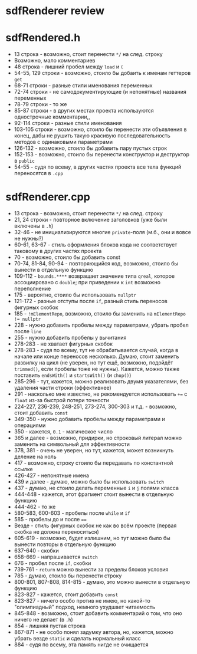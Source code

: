 sdfRenderer review
========================

# sdfRendered.h

* 13 строка - возможно, стоит перенести `*/` на след. строку
*	Возможно, мало комментариев
*	48 строка - лишний пробел между `load` и `(`
*	54-55, 129 строки - возможно, стоило бы добаить к именам геттеров `get`
*	68-71 строки - разные стили именования переменных
*	72-74 строки - не самодокументирующие (и непонятные) названия переменных
*	78-79 строки - то же
*	85-87 строки - в других местах проекта используются однострочные комментарии,,
*	92-114 строки - разные стили именования
*	103-105 строки - возможно, стоило бы перенести эти объявления в конец, дабы не рушить такую красивую последовательность методов с одинаковыми параметрами
*	126-132 - возможно, стоило бы добавить пару пустых строк
*	152-153 - возможно, стоило бы перенести конструктор и деструктор в `public`
*	54-55 - судя по всему, в других частях проекта все тела функций переносятся в `.cpp`

# sdfRenderer.cpp

* 13 строка - возможно, стоит перенести `*/` на след. строку	
* 21, 24 строки - повторное включение заголовков (уже были включены в `.h`)
* 32-46 - не инициализируются многие `private`-поля (м.б., они и вовсе не нужны?)
* 60-61, 63-67 - стиль оформления блоков кода не соответствует таковому в других частях проекта
* 70 - возможно, стоило бы добавить const
* 70-74, 81-84, 90-94 - повторяющийся код, возможно, стоило бы вынести в отдельную функцию
* 109-112 - `bounds.****` возвращает значение типа `qreal`, которое ассоциировано с `double`; при приведении к `int` возможно переполнение
*  175 - вероятно, стоило бы использовать `nullptr`
*  121-172 - разные отступы после `if`, разный стиль переносов фигурных скобок
*  185 - `!mElementRepo`, возможно, стоило бы заменить на `mElementRepo != nullptr`
*  228 - нужно добавить пробелы между параметрами, убрать пробел после `line`
*  255 - нужно добавить пробелы у вычитания
*	278-283 - не хватает фигурных скобок
*	278-283 - судя по всему, тут не обрабатывается случай, когда в начале или конце переносов несколько. Думаю, стоит  заменить развилку на цикл (не уверен, но тут ещё, возможно, подойдёт `trimmed()`, если пробелы тоже не нужны). Кажется, можно также поставить `endsWith()` и `startsWith()` (и `chop()`)
*	285-296 - тут, кажется, можно реализовать двумя указателями, без удаления части строки (эффективнее)
*	291 - насколько мне известно, не рекомендуется использовать `+=` с `float` из-за быстрой потери точности
*	224-227, 236-239, 248-251, 273-274, 300-303 и т.д. - возможно, стоит добавить `const`
*	349-350 - нужно добавить пробелы между параметрами и операциями
*	350 - кажется, `0.1` - магическое число
*	365 и далее - возможно, придирки, но строковый литерал можно заменить на символьный для эффективности
*	378, 381 - очень не уверен, но тут, кажется, может возникнуть деление на ноль
*	417 - возможно, строку стоило бы передавать по константной ссылке
*	426-427 - непонятные имена
*	439 и далее - думаю, можно было бы использовать `switch`
*	437 - думаю, не стоило делать переменные `i` и `j`  полями класса
*	444-448 - кажется, этот фрагмент стоит вынести в отдельную функцию
*	444-462 - то же
*	580-583, 600-603 - пробелы после `while` и `if`
*	585 - пробелы до и после `==`
*	Везде - стиль фигурных скобок не как во всём проекте (первая скобка не должна переноситься)
*	605-619 - возможно, будет излишним, но тут можно было бы вынести повторы в отдельную функцию
*	637-640 - скобки
*	658-669 - напрашивается `switch`
*	676 - пробел после `if`, скобки
*	739-761 - `return` можно вынести за пределы блоков условия
*	785 - думаю, стоило бы перенести строку
*	800-801, 807-808, 814-815 - думаю, это можно вынести в отдельную функцию
*	823-827 - кажется, стоит добавить `const` 
*	823-827 - ничего особо против не имею, но какой-то "олимпиадный" подход, немного ухудшает читаемость
*	845-848 - возможно, стоит добавить комментарий о том, что оно ничего не делает (в `.h`)
*	854 - лишняя пустая строка
*	867-871 - не особо понял задумку автора, но, кажется, можно убрать везде `static` и сделать нормальный класс
*	884 - судя по всему, эта память нигде не очищается